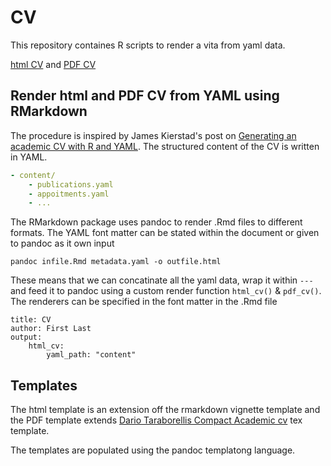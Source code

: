 CV 
====

This repository containes R scripts to render a vita from yaml data. 

[html CV](http://johanjunkka.com/cv/) and [PDF CV](http://johanjunkka.com/cv/cv.pdf)

## Render html and PDF CV from YAML using RMarkdown

The procedure is inspired by James Kierstad's post on [Generating an academic CV with R and YAML](http://www.jameskeirstead.ca/blog/generating-an-academic-cv-with-r-and-yaml/). The structured content of the CV is written in YAML.

``` yaml 
- content/
    - publications.yaml
    - appoitments.yaml
    - ...
```

The RMarkdown package uses pandoc to render .Rmd files to different formats. The YAML font matter can be stated within the document or given to pandoc as it own input

```
pandoc infile.Rmd metadata.yaml -o outfile.html 
```

These means that we can concatinate all the yaml data, wrap it within `---` and feed it to pandoc using a custom render function `html_cv()` & `pdf_cv()`. The renderers can be specified in the font matter in the .Rmd file

```
title: CV
author: First Last
output:
    html_cv:
        yaml_path: "content"
```

## Templates

The html template is an extension off the rmarkdown vignette template and the PDF template extends [Dario Taraborellis Compact Academic cv](http://www.latextemplates.com/template/compact-academic-cv) tex template.

The templates are populated using the pandoc templatong language.
